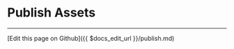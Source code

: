 # Publish Assets

-------------------------------
[Edit this page on Github]({{ $docs_edit_url }}/publish.md)
